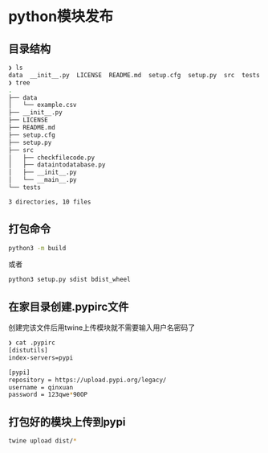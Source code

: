 # python模块发布

## 目录结构
```bash
❯ ls
data  __init__.py  LICENSE  README.md  setup.cfg  setup.py  src  tests
❯ tree
.
├── data
│   └── example.csv
├── __init__.py
├── LICENSE
├── README.md
├── setup.cfg
├── setup.py
├── src
│   ├── checkfilecode.py
│   ├── dataintodatabase.py
│   ├── __init__.py
│   └── __main__.py
└── tests

3 directories, 10 files
```

## 打包命令
```bash
python3 -m build
```
或者
```bash
python3 setup.py sdist bdist_wheel
```
## 在家目录创建.pypirc文件
创建完该文件后用twine上传模块就不需要输入用户名密码了
```bash
❯ cat .pypirc
[distutils]
index-servers=pypi

[pypi]
repository = https://upload.pypi.org/legacy/
username = qinxuan
password = 123qwe*90OP
```
## 打包好的模块上传到pypi
```bash
twine upload dist/*
```
